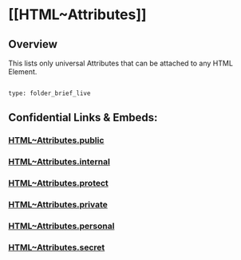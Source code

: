 # [[HTML~Attributes]] 

## Overview

This lists only universal Attributes that can be attached to any HTML Element. 

```folderv
```

```ccard
type: folder_brief_live
```
 


## Confidential Links & Embeds: 

### [HTML~Attributes.public](/_public\W3C\HTML/HTML~Attributes.public.md) 

### [HTML~Attributes.internal](/_internal\W3C\HTML/HTML~Attributes.internal.md) 

### [HTML~Attributes.protect](/_protect\W3C\HTML/HTML~Attributes.protect.md) 

### [HTML~Attributes.private](/_private\W3C\HTML/HTML~Attributes.private.md) 

### [HTML~Attributes.personal](/_personal\W3C\HTML/HTML~Attributes.personal.md) 

### [HTML~Attributes.secret](/_secret\W3C\HTML/HTML~Attributes.secret.md)


